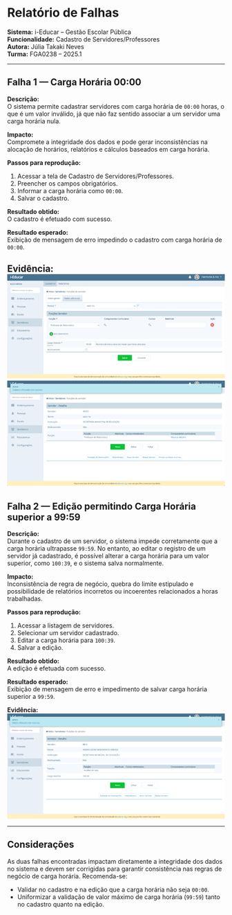 # Relatório de Falhas

**Sistema:** i-Educar – Gestão Escolar Pública  
**Funcionalidade:** Cadastro de Servidores/Professores  
**Autora:** Júlia Takaki Neves  
**Turma:** FGA0238 – 2025.1  

---

## Falha 1 — Carga Horária 00:00

**Descrição:**  
O sistema permite cadastrar servidores com carga horária de `00:00` horas, o que é um valor inválido, já que não faz sentido associar a um servidor uma carga horária nula.

**Impacto:**  
Compromete a integridade dos dados e pode gerar inconsistências na alocação de horários, relatórios e cálculos baseados em carga horária.

**Passos para reprodução:**  
1. Acessar a tela de Cadastro de Servidores/Professores.  
2. Preencher os campos obrigatórios.  
3. Informar a carga horária como `00:00`.  
4. Salvar o cadastro.

**Resultado obtido:**  
O cadastro é efetuado com sucesso.

**Resultado esperado:**  
Exibição de mensagem de erro impedindo o cadastro com carga horária de `00:00`.

**Evidência:**  
![Falha 1 - Cadastro com Carga Horária 00:00](assets/img1.png)
![](assets/img2.png)
---

## Falha 2 — Edição permitindo Carga Horária superior a 99:59

**Descrição:**  
Durante o cadastro de um servidor, o sistema impede corretamente que a carga horária ultrapasse `99:59`. No entanto, ao editar o registro de um servidor já cadastrado, é possível alterar a carga horária para um valor superior, como `100:39`, e o sistema salva normalmente.

**Impacto:**  
Inconsistência de regra de negócio, quebra do limite estipulado e possibilidade de relatórios incorretos ou incoerentes relacionados a horas trabalhadas.

**Passos para reprodução:**  
1. Acessar a listagem de servidores.  
2. Selecionar um servidor cadastrado.  
3. Editar a carga horária para `100:39`.  
4. Salvar a edição.

**Resultado obtido:**  
A edição é efetuada com sucesso.

**Resultado esperado:**  
Exibição de mensagem de erro e impedimento de salvar carga horária superior a `99:59`.

**Evidência:**  
![Falha 2 - Edição permitindo carga superior a 99:59](assets/img3.png)

---

## Considerações

As duas falhas encontradas impactam diretamente a integridade dos dados no sistema e devem ser corrigidas para garantir consistência nas regras de negócio de carga horária. Recomenda-se:

- Validar no cadastro e na edição que a carga horária não seja `00:00`.
- Uniformizar a validação de valor máximo de carga horária (`99:59`) tanto no cadastro quanto na edição.
